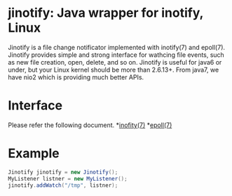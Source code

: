 jinotify: Java wrapper for inotify, Linux
==================================

Jinotify is a file change notificator implemented with inotify(7) and epoll(7). Jinotify provides simple and strong interface for wathcing file events, such as new file creation, open, delete, and so on. Jinotify is useful for java6 or under, but your Linux kernel should be more than 2.6.13+. From java7, we have nio2 which is providing much better APIs.


Interface
===============
Please refer the following document.
*[inofity(7)](http://man7.org/linux/man-pages/man7/inotify.7.html)
*[epoll(7)](http://man7.org/linux/man-pages/man7/epoll.7.html)

Example
===============

```java
Jinotify jinotify = new Jinotify();
MyListener listner = new MyListener();
jinotify.addWatch("/tmp", listner);
```
